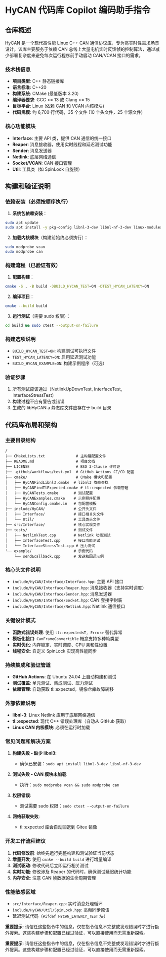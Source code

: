 # HyCAN 代码库 Copilot 编码助手指令

## 仓库概述

HyCAN 是一个现代高性能 Linux C++ CAN 通信协议库，专为高实时性需求场景设计。该库主要服务于依赖 CAN 总线上大量电机实时反馈帧的控制算法，通过减少部署复杂度来避免每次运行程序前手动启动 CAN/VCAN 接口的需求。

### 技术栈信息
- **项目类型**: C++ 静态链接库
- **语言标准**: C++20
- **构建系统**: CMake (最低版本 3.20)
- **编译器要求**: GCC >= 13 或 Clang >= 15
- **目标平台**: Linux (依赖 CAN 和 VCAN 内核模块)
- **代码规模**: 约 6,700 行代码，35 个文件 (10 个头文件，25 个源文件)

### 核心功能模块
- **Interface**: 主要 API 类，提供 CAN 通信的统一接口
- **Reaper**: 消息接收器，使用实时线程和延迟测试功能
- **Sender**: 消息发送器
- **Netlink**: 底层网络通信
- **Socket/VCAN**: CAN 接口管理
- **Util**: 工具类（如 SpinLock 自旋锁）

## 构建和验证说明

### 依赖安装（必须按顺序执行）

1. **系统包依赖安装**：
```bash
sudo apt update
sudo apt install -y pkg-config libnl-3-dev libnl-nf-3-dev linux-modules-extra-$(uname -r)
```

2. **加载内核模块**（构建前始终必须执行）：
```bash
sudo modprobe vcan
sudo modprobe can
```

### 构建流程（已验证有效）

1. **配置构建**：
```bash
cmake -S . -B build -DBUILD_HYCAN_TEST=ON -DTEST_HYCAN_LATENCY=ON
```

2. **编译项目**：
```bash
cmake --build build
```

3. **运行测试**（需要 sudo 权限）：
```bash
cd build && sudo ctest --output-on-failure
```

### 构建选项说明
- `BUILD_HYCAN_TEST=ON`: 构建测试可执行文件
- `TEST_HYCAN_LATENCY=ON`: 启用延迟测试功能
- `BUILD_HYCAN_EXAMPLE=ON`: 构建示例程序（可选）

### 验证步骤
1. 所有测试应该通过（NetlinkUpDownTest, InterfaceTest, InterfaceStressTest）
2. 构建过程不应有警告或错误
3. 生成的 libHyCAN.a 静态库文件应存在于 build 目录

## 代码库布局和架构

### 主要目录结构
```
/
├── CMakeLists.txt              # 主构建配置文件
├── README.md                   # 项目文档
├── LICENSE                     # BSD 3-Clause 许可证
├── .github/workflows/test.yml  # GitHub Actions CI/CD 配置
├── cmake/                      # CMake 模块和配置
│   ├── HyCANFindLibnl3.cmake  # libnl3 依赖查找
│   ├── HyCANFindTlExpected.cmake # tl::expected 依赖管理
│   ├── HyCANTests.cmake       # 测试配置
│   ├── HyCANExamples.cmake    # 示例程序配置
│   └── HyCANConfig.cmake.in   # 包配置模板
├── include/HyCAN/             # 公开头文件
│   ├── Interface/             # 接口相关头文件
│   └── Util/                  # 工具类头文件
├── src/Interface/             # 核心实现文件
├── tests/                     # 测试文件
│   ├── NetlinkTest.cpp        # Netlink 功能测试
│   ├── InterfaceTest.cpp      # 接口功能测试
│   └── InterfaceStressTest.cpp # 压力测试
└── example/                   # 示例代码
    └── send&callback.cpp      # 发送和回调示例
```

### 核心头文件说明
- `include/HyCAN/Interface/Interface.hpp`: 主要 API 接口
- `include/HyCAN/Interface/Reaper.hpp`: 消息接收器（支持实时调度）
- `include/HyCAN/Interface/Sender.hpp`: 消息发送器
- `include/HyCAN/Interface/Socket.hpp`: CAN 套接字封装
- `include/HyCAN/Interface/Netlink.hpp`: Netlink 通信接口

### 关键设计模式
- **函数式错误处理**: 使用 `tl::expected<T, Error>` 替代异常
- **模板化接口**: `CanFrameConvertible` 概念支持多种帧类型
- **实时优化**: 内存锁定、实时调度、CPU 亲和性设置
- **线程安全**: 自定义 SpinLock 实现高性能同步

### 持续集成和验证管道
- **GitHub Actions**: 在 Ubuntu 24.04 上自动构建和测试
- **测试覆盖**: 单元测试、集成测试、压力测试
- **依赖管理**: 自动获取 tl::expected，镜像仓库故障转移

### 外部依赖说明
- **libnl-3**: Linux Netlink 库用于底层网络通信
- **tl::expected**: 现代 C++ 错误处理库（自动从 GitHub 获取）
- **Linux CAN 内核模块**: 必须在运行时加载

### 常见问题和解决方案

1. **构建失败 - 缺少 libnl3**:
   - 确保已安装：`sudo apt install libnl-3-dev libnl-nf-3-dev`

2. **测试失败 - CAN 模块未加载**:
   - 执行：`sudo modprobe vcan && sudo modprobe can`

3. **权限错误**:
   - 测试需要 sudo 权限：`sudo ctest --output-on-failure`

4. **网络获取失败**:
   - tl::expected 库会自动回退到 Gitee 镜像

### 开发工作流程建议

1. **代码修改前**: 始终先运行完整构建和测试验证当前状态
2. **增量开发**: 使用 `cmake --build build` 进行增量编译
3. **测试驱动**: 修改代码后立即运行相关测试
4. **实时功能**: 修改涉及 Reaper 的代码时，确保测试延迟统计功能
5. **内存安全**: 注意 CAN 帧数据的生命周期管理

### 性能敏感区域
- `src/Interface/Reaper.cpp`: 实时消息处理循环
- `include/HyCAN/Util/SpinLock.hpp`: 高频同步原语
- 延迟测试代码（`#ifdef HYCAN_LATENCY_TEST` 块）

**重要提示**: 请信任这些指令中的信息，仅在指令信息不完整或发现错误时才进行额外搜索。这些构建步骤和配置已经过验证，可以直接使用而无需重新探索。

**重要提示**: 请信任这些指令中的信息，仅在指令信息不完整或发现错误时才进行额外搜索。这些构建步骤和配置已经过验证，可以直接使用而无需重新探索。